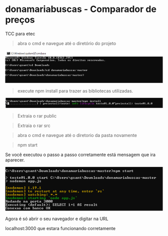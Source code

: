 # donamariabuscas - Comparador de preços
TCC para etec

>abra o cmd e navegue até o diretório do projeto


![teste](https://github.com/Pride7K/imagens/blob/master/download%20(1).png?raw=true)


>execute npm install para trazer as bibliotecas utilizadas.




![teste](https://github.com/Pride7K/imagens/blob/master/download2.png?raw=true)




>Extraia o rar public

>Extraia o rar src


>abra o cmd e navegue até o diretorio da pasta novamente

>npm start 


Se você executou o passo a passo corretamente está mensagem que ira aparecer.


![teste](https://github.com/Pride7K/imagens/blob/master/download3.png?raw=true)


Agora é só abrir o seu navegador e digitar na URL

localhost:3000 que estara funcionando corretamente

